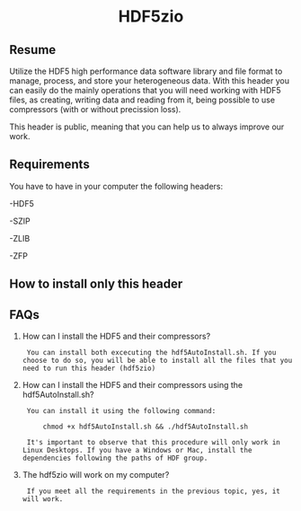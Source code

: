 <h1 align="center">HDF5zio</h1>

## Resume

Utilize the HDF5 high performance data software library and file format to manage, process, and store your heterogeneous data. With this header you can easily do the mainly operations that you will need working with HDF5 files, as creating, writing data and reading from it, being possible to use compressors (with or without precission loss). 

This header is public, meaning that you can help us to always improve our work.

## Requirements

You have to have in your computer the following headers:

-HDF5

-SZIP

-ZLIB

-ZFP


## How to install only this header


## FAQs

1) How can I install the HDF5 and their compressors?

        You can install both excecuting the hdf5AutoInstall.sh. If you choose to do so, you will be able to install all the files that you need to run this header (hdf5zio)

2) How can I install the HDF5 and their compressors using the hdf5AutoInstall.sh?

        You can install it using the following command:

            chmod +x hdf5AutoInstall.sh && ./hdf5AutoInstall.sh

        It's important to observe that this procedure will only work in Linux Desktops. If you have a Windows or Mac, install the dependencies following the paths of HDF group.

3) The hdf5zio will work on my computer?

        If you meet all the requirements in the previous topic, yes, it will work.
